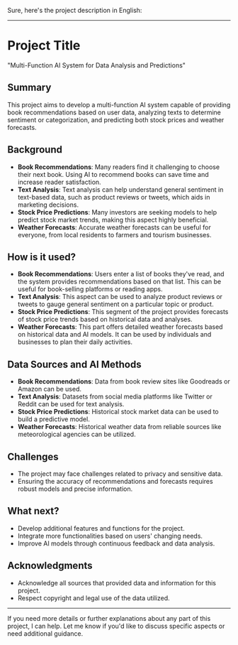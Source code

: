 Sure, here's the project description in English:

---

# Project Title
"Multi-Function AI System for Data Analysis and Predictions"

## Summary
This project aims to develop a multi-function AI system capable of providing book recommendations based on user data, analyzing texts to determine sentiment or categorization, and predicting both stock prices and weather forecasts.

## Background
- **Book Recommendations**: Many readers find it challenging to choose their next book. Using AI to recommend books can save time and increase reader satisfaction.
- **Text Analysis**: Text analysis can help understand general sentiment in text-based data, such as product reviews or tweets, which aids in marketing decisions.
- **Stock Price Predictions**: Many investors are seeking models to help predict stock market trends, making this aspect highly beneficial.
- **Weather Forecasts**: Accurate weather forecasts can be useful for everyone, from local residents to farmers and tourism businesses.

## How is it used?
- **Book Recommendations**: Users enter a list of books they've read, and the system provides recommendations based on that list. This can be useful for book-selling platforms or reading apps.
- **Text Analysis**: This aspect can be used to analyze product reviews or tweets to gauge general sentiment on a particular topic or product.
- **Stock Price Predictions**: This segment of the project provides forecasts of stock price trends based on historical data and analyses.
- **Weather Forecasts**: This part offers detailed weather forecasts based on historical data and AI models. It can be used by individuals and businesses to plan their daily activities.

## Data Sources and AI Methods
- **Book Recommendations**: Data from book review sites like Goodreads or Amazon can be used.
- **Text Analysis**: Datasets from social media platforms like Twitter or Reddit can be used for text analysis.
- **Stock Price Predictions**: Historical stock market data can be used to build a predictive model.
- **Weather Forecasts**: Historical weather data from reliable sources like meteorological agencies can be utilized.

## Challenges
- The project may face challenges related to privacy and sensitive data.
- Ensuring the accuracy of recommendations and forecasts requires robust models and precise information.

## What next?
- Develop additional features and functions for the project.
- Integrate more functionalities based on users' changing needs.
- Improve AI models through continuous feedback and data analysis.

## Acknowledgments
- Acknowledge all sources that provided data and information for this project.
- Respect copyright and legal use of the data utilized.
---

If you need more details or further explanations about any part of this project, I can help. Let me know if you'd like to discuss specific aspects or need additional guidance.
